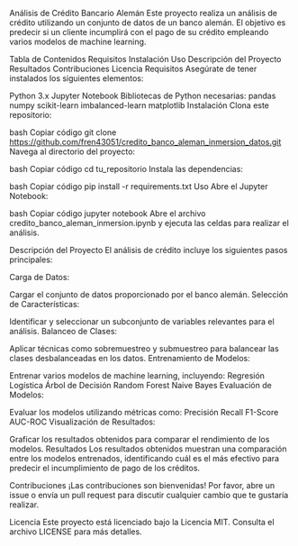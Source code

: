 Análisis de Crédito Bancario Alemán
Este proyecto realiza un análisis de crédito utilizando un conjunto de datos de un banco alemán. El objetivo es predecir si un cliente incumplirá con el pago de su crédito empleando varios modelos de machine learning.

Tabla de Contenidos
Requisitos
Instalación
Uso
Descripción del Proyecto
Resultados
Contribuciones
Licencia
Requisitos
Asegúrate de tener instalados los siguientes elementos:

Python 3.x
Jupyter Notebook
Bibliotecas de Python necesarias:
pandas
numpy
scikit-learn
imbalanced-learn
matplotlib
Instalación
Clona este repositorio:

bash
Copiar código
git clone https://github.com/fren43051/credito_banco_aleman_inmersion_datos.git
Navega al directorio del proyecto:

bash
Copiar código
cd tu_repositorio
Instala las dependencias:

bash
Copiar código
pip install -r requirements.txt
Uso
Abre el Jupyter Notebook:

bash
Copiar código
jupyter notebook
Abre el archivo credito_banco_aleman_inmersion.ipynb y ejecuta las celdas para realizar el análisis.

Descripción del Proyecto
El análisis de crédito incluye los siguientes pasos principales:

Carga de Datos:

Cargar el conjunto de datos proporcionado por el banco alemán.
Selección de Características:

Identificar y seleccionar un subconjunto de variables relevantes para el análisis.
Balanceo de Clases:

Aplicar técnicas como sobremuestreo y submuestreo para balancear las clases desbalanceadas en los datos.
Entrenamiento de Modelos:

Entrenar varios modelos de machine learning, incluyendo:
Regresión Logística
Árbol de Decisión
Random Forest
Naive Bayes
Evaluación de Modelos:

Evaluar los modelos utilizando métricas como:
Precisión
Recall
F1-Score
AUC-ROC
Visualización de Resultados:

Graficar los resultados obtenidos para comparar el rendimiento de los modelos.
Resultados
Los resultados obtenidos muestran una comparación entre los modelos entrenados, identificando cuál es el más efectivo para predecir el incumplimiento de pago de los créditos.

Contribuciones
¡Las contribuciones son bienvenidas!
Por favor, abre un issue o envía un pull request para discutir cualquier cambio que te gustaría realizar.

Licencia
Este proyecto está licenciado bajo la Licencia MIT. Consulta el archivo LICENSE para más detalles.

